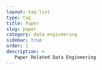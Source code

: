```yaml
---
layout: tag-list
type: tag
title: Paper
slug: paper
category: data engineering
sidebar: true
order: 1
description: >
   Paper Related Data Engineering
---
```

